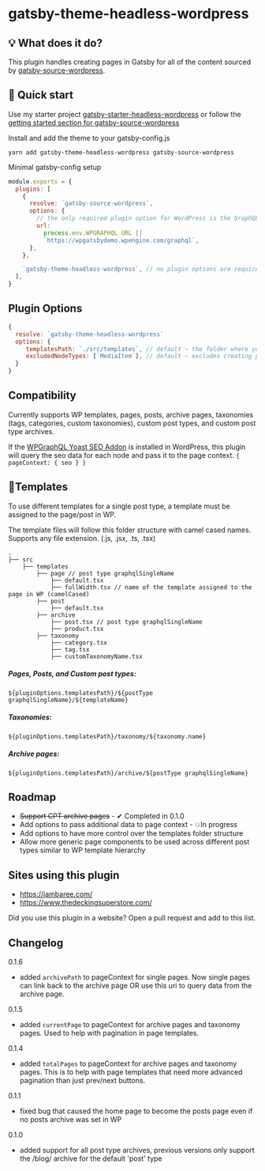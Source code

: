 # gatsby-theme-headless-wordpress

## 💡 What does it do?

This plugin handles creating pages in Gatsby for all of the content sourced by [gatsby-source-wordpress](https://www.gatsbyjs.com/plugins/gatsby-source-wordpress/).

## 🚀 Quick start

Use my starter project [gatsby-starter-headless-wordpress](https://github.com/CalebBarnes/gatsby-starter-headless-wordpress) or follow the [getting started section for gatsby-source-wordpress](https://github.com/gatsbyjs/gatsby/blob/master/packages/gatsby-source-wordpress/docs/getting-started.md)

Install and add the theme to your gatsby-config.js

```
yarn add gatsby-theme-headless-wordpress gatsby-source-wordpress
```

Minimal gatsby-config setup

```javascript
module.exports = {
  plugins: [
    {
      resolve: `gatsby-source-wordpress`,
      options: {
        // the only required plugin option for WordPress is the GraphQL url.
        url:
          process.env.WPGRAPHQL_URL ||
          `https://wpgatsbydemo.wpengine.com/graphql`,
      },
    },

    `gatsby-theme-headless-wordpress`, // no plugin options are required
  ],
}
```

## Plugin Options

```javascript
{
  resolve: `gatsby-theme-headless-wordpress`
  options: {
     templatesPath: `./src/templates`, // default ~ the folder where you will keep your page template files
     excludedNodeTypes: [`MediaItem`], // default ~ excludes creating pages for individual media items
  }
}
```

## Compatibility

Currently supports WP templates, pages, posts, archive pages, taxonomies (tags, categories, custom taxonomies), custom post types, and custom post type archives.

If the [WPGraphQL Yoast SEO Addon](https://wordpress.org/plugins/add-wpgraphql-seo/) is installed in WordPress, this plugin will query the seo data for each node and pass it to the page context. `{ pageContext: { seo } }`

## 📂Templates

To use different templates for a single post type, a template must be assigned to the page/post in WP.

The template files will follow this folder structure with camel cased names. Supports any file extension. (.js, .jsx, .ts, .tsx)

    .
    ├── src
        ├── templates
            ├── page // post type graphqlSingleName
                ├── default.tsx
                ├── fullWidth.tsx // name of the template assigned to the page in WP (camelCased)
            ├── post
                ├── default.tsx
            ├── archive
                ├── post.tsx // post type graphqlSingleName
                ├── product.tsx
            ├── taxonomy
                ├── category.tsx
                ├── tag.tsx
                ├── customTaxonomyName.tsx

##### Pages, Posts, and Custom post types:

`${pluginOptions.templatesPath}/${postType graphqlSingleName}/${templateName}`

##### Taxonomies:

`${pluginOptions.templatesPath}/taxonomy/${taxonomy.name}`

##### Archive pages:

`${pluginOptions.templatesPath}/archive/${postType graphqlSingleName}`

## Roadmap

- ~~Support CPT archive pages~~ - ✔ Completed in 0.1.0
- Add options to pass additional data to page context - 💥In progress
- Add options to have more control over the templates folder structure
- Allow more generic page components to be used across different post types similar to WP template hierarchy

## Sites using this plugin

- https://jambaree.com/
- https://www.thedeckingsuperstore.com/

Did you use this plugin in a website? Open a pull request and add to this list.

## Changelog

0.1.6

- added `archivePath` to pageContext for single pages. Now single pages can link back to the archive page OR use this uri to query data from the archive page.

0.1.5

- added `currentPage` to pageContext for archive pages and taxonomy pages. Used to help with pagination in page templates.

0.1.4

- added `totalPages` to pageContext for archive pages and taxonomy pages. This is to help with page templates that need more advanced pagination than just prev/next buttons.

0.1.1

- fixed bug that caused the home page to become the posts page even if no posts archive was set in WP

0.1.0

- added support for all post type archives, previous versions only support the /blog/ archive for the default 'post' type
